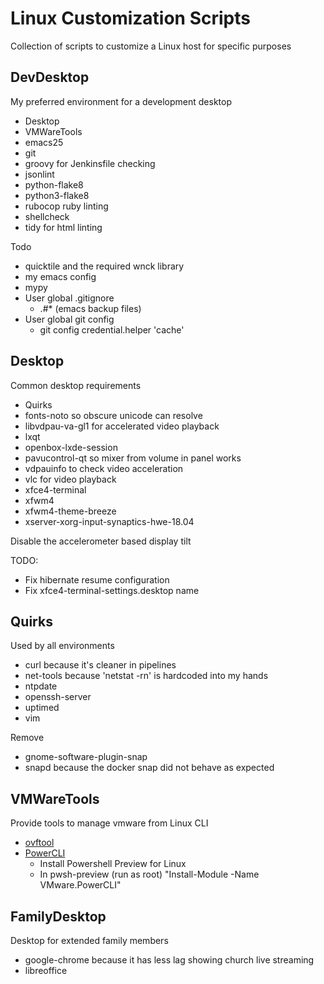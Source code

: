 # Linux Customization Scripts

Collection of scripts to customize a Linux host for specific purposes

## DevDesktop

My preferred environment for a development desktop
* Desktop
* VMWareTools
* emacs25
* git
* groovy for Jenkinsfile checking
* jsonlint
* python-flake8
* python3-flake8
* rubocop ruby linting
* shellcheck
* tidy for html linting

Todo
* quicktile and the required wnck library
* my emacs config
* mypy
* User global .gitignore
  * .#* (emacs backup files)
* User global git config
  * git config credential.helper 'cache'

## Desktop

Common desktop requirements
* Quirks
* fonts-noto so obscure unicode can resolve
* libvdpau-va-gl1 for accelerated video playback
* lxqt
* openbox-lxde-session
* pavucontrol-qt so mixer from volume in panel works
* vdpauinfo to check video acceleration
* vlc for video playback
* xfce4-terminal
* xfwm4
* xfwm4-theme-breeze
* xserver-xorg-input-synaptics-hwe-18.04

Disable the accelerometer based display tilt

TODO:
* Fix hibernate resume configuration
* Fix xfce4-terminal-settings.desktop name

## Quirks

Used by all environments
* curl because it's cleaner in pipelines
* net-tools because 'netstat -rn' is hardcoded into my hands
* ntpdate
* openssh-server
* uptimed
* vim

Remove
* gnome-software-plugin-snap
* snapd because the docker snap did not behave as expected

## VMWareTools

Provide tools to manage vmware from Linux CLI
* [ovftool](https://code.vmware.com/web/tool/4.3.0/ovf)
* [PowerCLI](https://www.altaro.com/vmware/install-powercli-ubuntu-linux-18-04-lts/)
  * Install Powershell Preview for Linux
  * In pwsh-preview (run as root) "Install-Module -Name VMware.PowerCLI"

## FamilyDesktop

Desktop for extended family members
* google-chrome because it has less lag showing church live streaming
* libreoffice

